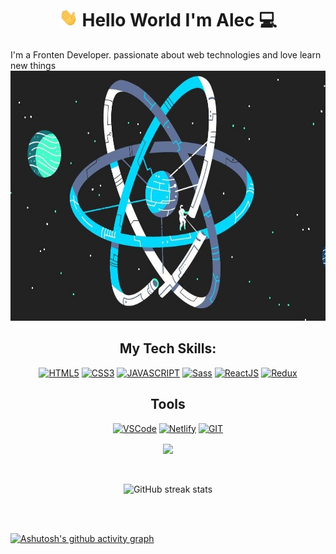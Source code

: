 <h1 align="center">
  <img src="https://raw.githubusercontent.com/ABSphreak/ABSphreak/master/gifs/Hi.gif" width="30px"> Hello World I'm Alec 💻
</h1>
I'm a Fronten Developer. passionate about web technologies and love learn new things

<!-- <h1 align="center">
  <img src="https://raw.githubusercontent.com/ABSphreak/ABSphreak/master/gifs/Hi.gif" width="30px"> Hello World I'm Alec 💻
</h1>
I'm a Fronten Developer. passionate about web technologies and love learn new things

## 📫 Tech Stack

- HTML | CSS | Javascript

## Get in touch

- LinkedIn - [Alec](https://www.linkedin.com/in/brandon-alexei-alvarez-ab5b53173/)
- DevChallenge - [Alec](https://portfolio.devchallenges.io/AlecANL) -->

  <!-- <img align="right" src="https://github-readme-stats.vercel.app/api/top-langs/?username=alecanl&show_icons=true&theme=dracula" /> -->

<!-- ![visitors](https://visitor-badge.glitch.me/badge?page_id=AlecANL/AlecANL) -->

<!-- ![alec's github stats](https://github-readme-stats.vercel.app/api?username=alecanl&show_icons=true&theme=radical) -->
<!-- <p>
  <img align="center" src="https://github-readme-stats.vercel.app/api?username=alecanl&show_icons=true&theme=dracula" />
</p> -->

<!-- <h1 align="center">
  <img src="https://raw.githubusercontent.com/ABSphreak/ABSphreak/master/gifs/Hi.gif" width="30px"> Hello World I'm Alec 💻
</h1>
I'm a Fronten Developer. passionate about web technologies and love learn new things

## 📫 Tech Stack

- HTML | CSS | Javascript

## Get in touch

- LinkedIn - [Alec](https://www.linkedin.com/in/brandon-alexei-alvarez-ab5b53173/)
- DevChallenge - [Alec](https://portfolio.devchallenges.io/AlecANL) -->

  <!-- <img align="right" src="https://github-readme-stats.vercel.app/api/top-langs/?username=alecanl&show_icons=true&theme=dracula" /> -->

<!-- ![visitors](https://visitor-badge.glitch.me/badge?page_id=AlecANL/AlecANL) -->

<!-- ![alec's github stats](https://github-readme-stats.vercel.app/api?username=alecanl&show_icons=true&theme=radical) -->
<!-- <p>
  <img align="center" src="https://github-readme-stats.vercel.app/api?username=alecanl&show_icons=true&theme=dracula" />
</p> -->

<!-- ![screenshot](https://github.com/AlecANL/AlecANL/blob/main/images/react-wp.jpg?raw=true) -->
<!-- <img src="https://github.com/AlecANL/AlecANL/blob/main/images/react-wp.jpg?raw=true"> -->

<!-- ![I am GitHub Readme Generator's creator](https://github.com/AlecANL/AlecANL/blob/main/images/react-wp3.jpg?raw=true) -->

<img width="1024" height="400" src="https://github.com/AlecANL/AlecANL/blob/main/images/react-wp3.jpg?raw=true">

<div align="center">

## My Tech Skills:

[![HTML5](https://img.shields.io/badge/HTML5-E34F26?style=for-the-badge&logo=html5&logoColor=white)](https://html5.com) [![CSS3](https://img.shields.io/badge/CSS3-1572B6?style=for-the-badge&logo=css3&logoColor=white)](https://css3.org) [![JAVASCRIPT](https://img.shields.io/badge/JavaScript-F7DF1E?style=for-the-badge&logo=javascript&logoColor=black)](https://ecmascript.org) [![Sass](https://img.shields.io/badge/Sass-CC6699?style=for-the-badge&logo=sass&logoColor=white)](https://sass-lang.com) [![ReactJS](https://img.shields.io/badge/React-20232A?style=for-the-badge&logo=react&logoColor=61DAFB)](https://reactjs.org/) [![Redux](https://img.shields.io/badge/Redux-593D88?style=for-the-badge&logo=redux&logoColor=white)](https://reactjs.org/)

<!-- [![VueJS](https://img.shields.io/badge/-Vue.js-%232c3e50?style=flat-square&logo=Vue.js)](https://vuejs.org) [![WebpackJS](https://img.shields.io/badge/-Webpack-%232C3A42?style=flat-square&logo=webpack)](https://webpack.js.org)  -->
</div>

<div align="center">

## Tools

[![VSCode](https://img.shields.io/badge/-VSCode-%23007ACC?style=flat-square&logo=visual-studio-code)](https://code.visualstudio.com) [![Netlify](https://img.shields.io/badge/Netlify-00C7B7?style=for-the-badge&logo=netlify&logoColor=white)](https://netlify.com) [![GIT](https://img.shields.io/badge/-Git-%23F05032?style=flat-square&logo=git&logoColor=%23ffffff)](https://git-scm.com)

</div>

<div align="center">
  <img align="center" src="https://github-readme-stats.vercel.app/api?username=alecanl&show_icons=true&theme=dracula" />
  <!-- <img align="right" src="https://github-readme-stats.vercel.app/api/top-langs/?username=alecanl&show_icons=true&theme=dracula" />  -->
</div>

<br />
<br />

<div align="center">

![GitHub streak stats](https://github-readme-streak-stats.herokuapp.com/?user=alecanl&theme=dracula)

</div>

<br />
<br />

[![Ashutosh's github activity graph](https://activity-graph.herokuapp.com/graph?username=AlecANL&bg_color=242833&color=6591b3&line=5a70bf&point=8cb0c0&area=true&hide_border=true)](https://github.com/ashutosh00710/github-readme-activity-graph)

<!--
**AlecANL/AlecANL** is a ✨ _special_ ✨ repository because its `README.md` (this file) appears on your GitHub profile.

-->
